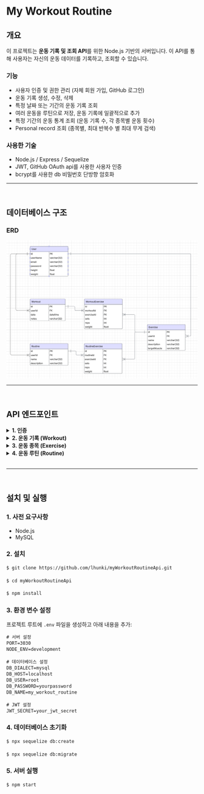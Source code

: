 # My Workout Routine

## 개요

이 프로젝트는 **운동 기록 및 조회 API**를 위한 Node.js 기반의 서버입니다. 이 API를 통해 사용자는 자신의 운동 데이터를 기록하고, 조회할 수 있습니다.

### 기능
- 사용자 인증 및 권한 관리 (자체 회원 가입, GitHub 로그인)
- 운동 기록 생성, 수정, 삭제
- 특정 날짜 또는 기간의 운동 기록 조회
- 여러 운동을 루틴으로 저장, 운동 기록에 일괄적으로 추가
- 특정 기간의 운동 통계 조회 (운동 기록 수, 각 종목별 운동 횟수)
- Personal record 조회 (종목별, 최대 반복수 별 최대 무게 검색)

### 사용한 기술
- Node.js / Express / Sequelize
- JWT, GitHub OAuth api를 사용한 사용자 인증
- bcrypt를 사용한 db 비밀번호 단방향 암호화


---
<br/>

## 데이터베이스 구조

### ERD

![ERD](./ERD.png)

---
<br/>

## API 엔드포인트

<details>
<summary><strong>1. 인증</strong></summary>

#### $$\color{green}POST$$ /auth/register

- 설명: 사용자 등록
- 요청:
  - 바디:
  ```json
  {
    "loginId": "user1",
    "userName": "lee hunki",
    "password": "1234",
    "email": "user@gmail.com"
  }
  ```

#### $$\color{green}POST$$ /auth/login

- 설명: 사용자 로그인
- 요청:
  - 바디:
  ```json
  {
    "loginId": "user1",
    "password": "1234"
  }
  ```
- 응답 예시:
  ```json
  {
    "token": "eyJhbGciOiJIUzI1NiIsInR5cCI6IkpXVCJ9.eyJ1c2VySWQ..."
  }
  ```

#### 등록, 로그인을 제외한 모든 API 요청 헤더에는 인증시 발급받은 JWT를 포함해야 함

- 헤더:
  ```json
  {
    "Authorization": "Bearer eyJhbGciOiJIUzI1NiIsInR5cCI6IkpXVCJ9.eyJ1c2VySWQ..."
  }
  ```
  </details>

<details>
<summary><strong>2. 운동 기록 (Workout)</strong></summary>

#### $$\color{lightblue}GET$$ /workout/date

- 설명: 특정 날짜의 운동 기록 조회
- 요청:
  - 쿼리: `required` date=YYYY-MM-DD
- 응답 예시:
  ```json
  [
    {
      "id": 7,
      "userId": 7,
      "date": "2025-02-04T00:00:00.000Z",
      "notes": "Free PT",
      "Exercises": [
        {
          "id": 12,
          "name": "Squat",
          "description": null,
          "target_muscle": null,
          "userId": 7,
          "Workout_Exercise": {
            "workoutId": 7,
            "exerciseId": 12,
            "sets": 5,
            "reps": 5,
            "weight": 70
          }
        }
      ]
    }
  ]
  ```

#### $$\color{lightblue}GET$$ /workout/list_all

- 설명: 모든 운동 기록 조회

#### $$\color{lightblue}GET$$ /workout/monthly

- 설명: 월간 운동 기록 조회
- 요청:
  - 쿼리: `required` year=YYYY & month = M

#### $$\color{lightblue}GET$$ /workout/statistics

- 설명: 기간별 운동 통계 조회
- 요청:
  - 쿼리: `required` startDate=YYYY-MM-DD & endDate=YYYY-MM-DD
- 응답 예시:
  ```json
  {
    "workoutCount": 3,
    "exerciseCount": {
      "Squat": 3,
      "Leg extension": 1,
      "Pull up": 1,
      "Dead lift": 1,
      "Panata low row": 1,
      ...
    }
  }
  ```

#### $$\color{green}POST$$ /workout

- 설명: 운동 기록 추가
- 요청:
  - 바디:
  ```json
  {
    "date": "2025-02-04",
    "notes": "Some notes ..."
  }
  ```

#### $$\color{green}POST$$ /workout/add_exercise

- 설명: 운동 기록에 운동 종목 추가
- 요청:
  - 쿼리: `required` workoutId
  - 바디:
  ```json
  {
    "name": "Squat",
    "sets": 3,
    "reps": 1,
    "weight": 80
  }
  ```

#### $$\color{red}DELETE$$ /workout

- 설명: 운동 기록 삭제
- 요청:
  - 쿼리: `required` workoutId

</details>

<details>
<summary><strong>3. 운동 종목 (Exercise)</strong></summary>

#### $$\color{lightblue}GET$$ /exercise/list_all

- 설명: 전체 운동 종목 조회

#### $$\color{lightblue}GET$$ /exercise/personal_record

- 설명: 개인 기록 조회 (최대 수행 무게)
- 요청:
  - 쿼리: `required` exerciseId
- 응답 예시:
  ```json
  {
    "name": "Squat",
    "maxWeight": 80
  }
  ```

#### $$\color{green}POST$$ /exercise

- 설명: 운동 종목 추가
- 요청:
  - 바디:
  ```json
  {
    "name": "Bench press",
    "description": "some descriptions ...",
    "target_muscle": "Pectoral"
  }
  ```

</details>

<details>
<summary><strong>4. 운동 루틴 (Routine)</strong></summary>

#### $$\color{lightblue}GET$$ /routine/list_all

- 설명: 전체 운동 루틴 조회
- 응답 예시:
  ```json
  [
    {
      "id": 4,
      "userId": 7,
      "name": "Leg day",
      "description": "some descriptions ...",
      "Exercises": [
        {
          "id": 12,
          "name": "Squat",
          "description": null,
          "target_muscle": null,
          "userId": 7,
          "Routine_Exercise": {
            "routineId": 4,
            "exerciseId": 12,
            "sets": 5,
            "reps": 5,
            "weight": 70,
          }
        },
        ...
      ]
    }
  ]
  ```

#### $$\color{lightblue}GET$$ /routine/{routine_id}

- 설명: 운동 루틴 조회 (id별)

#### $$\color{green}POST$$ /routine

- 설명: 운동 루틴 추가
- 요청:
  - 바디:
  ```json
  {
    "name": "Leg day",
    "description": "some descriptions ..."
  }
  ```

#### $$\color{green}POST$$ /routine/add_exercise

- 설명: 루틴에 운동 종목 추가
- 요청:
  - 쿼리: `required` routineId
  - 바디:
  ```json
  {
    "name": "Squat",
    "sets": 5,
    "reps": 5,
    "weight": 70
  }
  ```

</details>

<br/>

---

<br/>

## 설치 및 실행

### 1. 사전 요구사항

- Node.js
- MySQL

### 2. 설치

```bash
$ git clone https://github.com/lhunki/myWorkoutRoutineApi.git

$ cd myWorkoutRoutineApi

$ npm install
```

### 3. 환경 변수 설정

프로젝트 루트에 `.env` 파일을 생성하고 아래 내용을 추가:

```
# 서버 설정
PORT=3030
NODE_ENV=development

# 데이터베이스 설정
DB_DIALECT=mysql
DB_HOST=localhost
DB_USER=root
DB_PASSWORD=yourpassword
DB_NAME=my_workout_routine

# JWT 설정
JWT_SECRET=your_jwt_secret
```

### 4. 데이터베이스 초기화

```bash
$ npx sequelize db:create

$ npx sequelize db:migrate
```

### 5. 서버 실행

```bash
$ npm start
```
